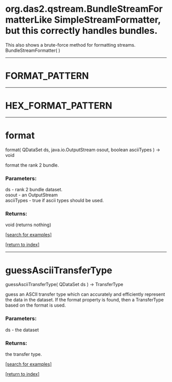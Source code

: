 # org.das2.qstream.BundleStreamFormatterLike SimpleStreamFormatter, but this correctly handles bundles.
 This also shows a brute-force method for formatting streams.
BundleStreamFormatter( )


***
<a name="FORMAT_PATTERN"></a>
# FORMAT_PATTERN



***
<a name="HEX_FORMAT_PATTERN"></a>
# HEX_FORMAT_PATTERN



***
<a name="format"></a>
# format
format( QDataSet ds, java.io.OutputStream osout, boolean asciiTypes ) &rarr; void

format the rank 2 bundle.

### Parameters:
ds - rank 2 bundle dataset.
<br>osout - an OutputStream
<br>asciiTypes - true if ascii types should be used.

### Returns:
void (returns nothing)


<a href="https://github.com/autoplot/dev/search?q=format&unscoped_q=format">[search for examples]</a>

<a href="https://github.com/autoplot/documentation/blob/master/javadoc/index-all.md">[return to index]</a>

***
<a name="guessAsciiTransferType"></a>
# guessAsciiTransferType
guessAsciiTransferType( QDataSet ds ) &rarr; TransferType

guess an ASCII transfer type which can accurately and efficiently 
 represent the data in the dataset.  If the format property
 is found, then a TransferType based on the format is used.

### Parameters:
ds - the dataset

### Returns:
the transfer type.

<a href="https://github.com/autoplot/dev/search?q=guessAsciiTransferType&unscoped_q=guessAsciiTransferType">[search for examples]</a>

<a href="https://github.com/autoplot/documentation/blob/master/javadoc/index-all.md">[return to index]</a>

